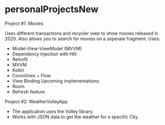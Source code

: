 # personalProjectsNew


Project #1: Movies

Uses different transactions and recycler view to show movies released in 2020. Also allows you to search for movies on a seperate fragment.
Uses:
-   Model-View-ViewModel (MVVM)
-   Dependency Injection with Hilt
-   Retrofit
-   MVVM
-   Kotlin
-   Corontines + Flow
-   View Binding
Upcoming implementations:
-   Room
-   Refresh feature











Project #2: WeatherVolleyApp
  - The application uses the Volley library. 
  - Works with JSON data to get the weather for a specific City.
